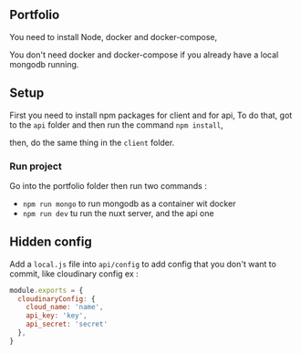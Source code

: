 ## Portfolio

You need to install Node, docker and docker-compose,

You don't need docker and docker-compose if you already have a local mongodb running.

## Setup

First you need to install npm packages for client and for api,
To do that, got to the `api` folder and then run the command `npm install`,

then, do the same thing in the `client` folder.

### Run project

Go into the portfolio folder then run two commands :
* `npm run mongo` to run mongodb as a container wit docker
* `npm run dev` tu run the nuxt server, and the api one

## Hidden config

Add a `local.js` file into `api/config` to add config that you don't want to commit,
like cloudinary config ex :
```javascript
module.exports = {
  cloudinaryConfig: {
    cloud_name: 'name',
    api_key: 'key',
    api_secret: 'secret'
  },
}

```